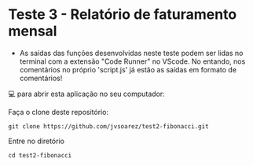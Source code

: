 # Teste 3 - Relatório de faturamento mensal

- As saídas das funções desenvolvidas neste teste podem ser lidas no terminal com a extensão "Code Runner" no VScode. No entando, nos comentários no próprio
'script.js' já estão as saídas em formato de comentários! 

💻 para abrir esta aplicação no seu computador:

Faça o clone deste repositório:

    git clone https://github.com/jvsoarez/test2-fibonacci.git
    
Entre no diretório
    
    cd test2-fibonacci
